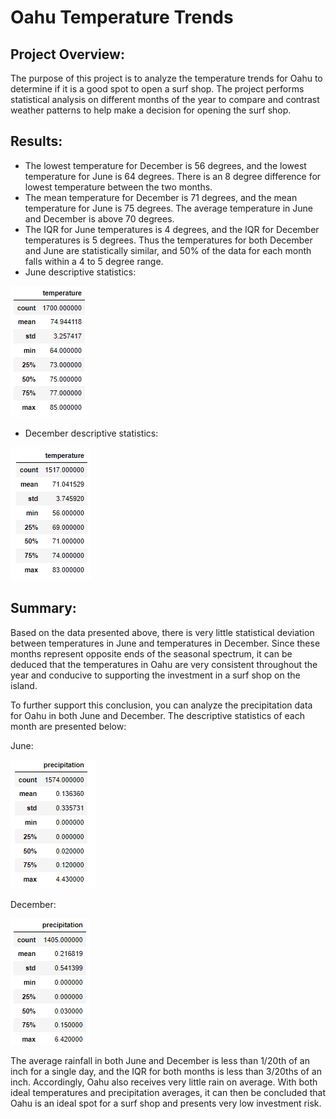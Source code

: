 # Oahu Temperature Trends

## Project Overview:

The purpose of this project is to analyze the temperature trends for Oahu to determine if it is a good spot to open a surf shop. The project performs statistical analysis on different months of the year to compare and contrast weather patterns to help make a decision for opening the surf shop.

## Results:

- The lowest temperature for December is 56 degrees, and the lowest temperature for June is 64 degrees.  There is an 8 degree difference for lowest temperature between the two months. 
- The mean temperature for December is 71 degrees, and the mean temperature for June is 75 degrees. The average temperature in June and December is above 70 degrees. 
- The IQR for June temperatures is 4 degrees, and the IQR for December temperatures is 5 degrees. Thus the temperatures for both December and June are statistically similar, and 50% of the data for each month falls within a 4 to 5 degree range.
- June descriptive statistics:

![](https://raw.githubusercontent.com/CarlS2rt/surfs_up/main/images/June_Temp.png)

- December descriptive statistics:

![](https://raw.githubusercontent.com/CarlS2rt/surfs_up/main/images/Dec_Temp.png)



## Summary:

Based on the data presented above, there is very little statistical deviation between temperatures in June and temperatures in December. Since these months represent opposite ends of the seasonal spectrum, it can be deduced that the temperatures in Oahu are very consistent throughout the year and conducive to supporting the investment in a surf shop on the island. 

To further support this conclusion, you can analyze the precipitation data for Oahu in both June and December. The descriptive statistics of each month are presented below:

June:

![](https://raw.githubusercontent.com/CarlS2rt/surfs_up/main/images/June_Prcp.png)

December:

![](https://raw.githubusercontent.com/CarlS2rt/surfs_up/main/images/Dec_Prcp.png)

The average rainfall in both June and December is less than 1/20th of an inch for a single day, and the IQR for both months is less than 3/20ths of an inch. Accordingly, Oahu also receives very little rain on average. With both ideal temperatures and precipitation averages, it can then be concluded that Oahu is an ideal spot for a surf shop and presents very low investment risk.
